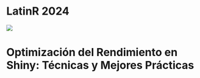 # LatinR 2024

![](https://img.shields.io/badge/-Work%20in%20Progress-f00?style=for-the-badge)

# Optimización del Rendimiento en Shiny: Técnicas y Mejores Prácticas

